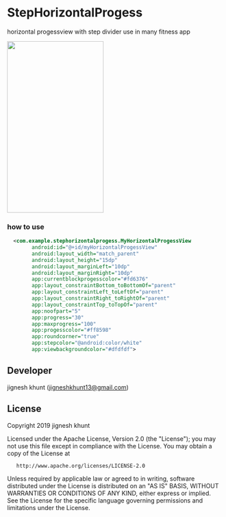 # StepHorizontalProgess
horizontal progessview with step divider use in many fitness app


<image src=https://user-images.githubusercontent.com/20221469/58424764-c8ee3100-80b5-11e9-9a75-f9720de8da00.gif
 width=225 height=400>
 
### how to use
```xml
  <com.example.stephorizontalprogess.MyHorizontalProgessView
        android:id="@+id/myHorizontalProgessView"
        android:layout_width="match_parent"
        android:layout_height="15dp"
        android:layout_marginLeft="10dp"
        android:layout_marginRight="10dp"
        app:currentblockprogesscolor="#fd6376"
        app:layout_constraintBottom_toBottomOf="parent"
        app:layout_constraintLeft_toLeftOf="parent"
        app:layout_constraintRight_toRightOf="parent"
        app:layout_constraintTop_toTopOf="parent"
        app:noofpart="5"
        app:progress="30"
        app:maxprogress="100"
        app:progesscolor="#ff8598"
        app:roundcorner="true"
        app:stepcolor="@android:color/white"
        app:viewbackgroundcolor="#dfdfdf">
```

##  Developer
  jignesh khunt
  (jigneshkhunt13@gmail.com)
  
##  License

Copyright 2019 jignesh khunt

   Licensed under the Apache License, Version 2.0 (the "License");
   you may not use this file except in compliance with the License.
   You may obtain a copy of the License at

       http://www.apache.org/licenses/LICENSE-2.0

   Unless required by applicable law or agreed to in writing, software
   distributed under the License is distributed on an "AS IS" BASIS,
   WITHOUT WARRANTIES OR CONDITIONS OF ANY KIND, either express or implied.
   See the License for the specific language governing permissions and
   limitations under the License.
